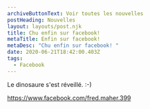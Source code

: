 ```yaml
---
archiveButtonText: Voir toutes les nouvelles
postHeading: Nouvelles
layout: layouts/post.njk
title: Chu enfin sur facebook!
metaTitle: Enfin sur facebook!
metaDesc: "Chu enfin sur facebook! "
date: 2020-06-21T18:42:00.403Z
tags:
  - Facebook
---
```

Le dinosaure s'est réveillé. :-)

<https://www.facebook.com/fred.maher.399>